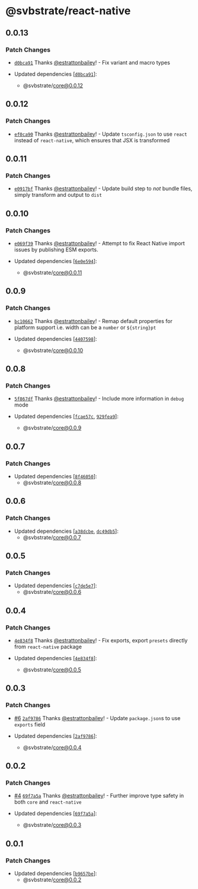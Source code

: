 # @svbstrate/react-native

## 0.0.13

### Patch Changes

- [`d0bca91`](https://github.com/front-of-house/svbstrate/commit/d0bca916ac0b643f2b578c1d552f62579e934cd2) Thanks [@estrattonbailey](https://github.com/estrattonbailey)! - Fix variant and macro types

- Updated dependencies [[`d0bca91`](https://github.com/front-of-house/svbstrate/commit/d0bca916ac0b643f2b578c1d552f62579e934cd2)]:
  - @svbstrate/core@0.0.12

## 0.0.12

### Patch Changes

- [`ef0ca90`](https://github.com/front-of-house/svbstrate/commit/ef0ca90f319913a3c53bb6b484cec28ed0aafb06) Thanks [@estrattonbailey](https://github.com/estrattonbailey)! - Update `tsconfig.json` to use `react` instead of `react-native`, which ensures that JSX is transformed

## 0.0.11

### Patch Changes

- [`e0917bf`](https://github.com/front-of-house/svbstrate/commit/e0917bf6e646df63f4844fd98f973e41c2d55469) Thanks [@estrattonbailey](https://github.com/estrattonbailey)! - Update build step to _not_ bundle files, simply transform and output to `dist`

## 0.0.10

### Patch Changes

- [`e069f39`](https://github.com/front-of-house/svbstrate/commit/e069f3946e90ecd91f0ea5addc95ba449b6b8e13) Thanks [@estrattonbailey](https://github.com/estrattonbailey)! - Attempt to fix React Native import issues by publishing ESM exports.

- Updated dependencies [[`6e0e594`](https://github.com/front-of-house/svbstrate/commit/6e0e59483bec2f887b8ef87972582550c29794af)]:
  - @svbstrate/core@0.0.11

## 0.0.9

### Patch Changes

- [`bc10662`](https://github.com/front-of-house/svbstrate/commit/bc106628a044583d1344bb5315d3a763883ee4ba) Thanks [@estrattonbailey](https://github.com/estrattonbailey)! - Remap default properties for platform support i.e. width can be a `number` or `${string}pt`

- Updated dependencies [[`4407598`](https://github.com/front-of-house/svbstrate/commit/44075984839cb4872821f1493e78b64785462384)]:
  - @svbstrate/core@0.0.10

## 0.0.8

### Patch Changes

- [`5f867df`](https://github.com/front-of-house/svbstrate/commit/5f867dfae7ba1213f3ca5a1c0db21cd0376b807b) Thanks [@estrattonbailey](https://github.com/estrattonbailey)! - Include more information in `debug` mode

- Updated dependencies [[`fcae57c`](https://github.com/front-of-house/svbstrate/commit/fcae57c1113deaf4ddd085b371015225633d6660), [`929fea9`](https://github.com/front-of-house/svbstrate/commit/929fea91f349c27d1cf0f4d2030376c149989aee)]:
  - @svbstrate/core@0.0.9

## 0.0.7

### Patch Changes

- Updated dependencies [[`8f46050`](https://github.com/front-of-house/svbstrate/commit/8f46050343db771eb73fd05efea3785c1c3fc757)]:
  - @svbstrate/core@0.0.8

## 0.0.6

### Patch Changes

- Updated dependencies [[`a38dcbe`](https://github.com/front-of-house/svbstrate/commit/a38dcbe5bff89e8b4c6d0ba0a366ee4bdd754ddd), [`dc49db5`](https://github.com/front-of-house/svbstrate/commit/dc49db59f00544aed427fc1a319a0a33e85715bc)]:
  - @svbstrate/core@0.0.7

## 0.0.5

### Patch Changes

- Updated dependencies [[`c7de5e7`](https://github.com/front-of-house/svbstrate/commit/c7de5e79887d91295d21ac0109cfbd19eedfd3c1)]:
  - @svbstrate/core@0.0.6

## 0.0.4

### Patch Changes

- [`4e834f8`](https://github.com/front-of-house/svbstrate/commit/4e834f8a635c9ad7033b349102d946efbc6239cb) Thanks [@estrattonbailey](https://github.com/estrattonbailey)! - Fix exports, export `presets` directly from `react-native` package

- Updated dependencies [[`4e834f8`](https://github.com/front-of-house/svbstrate/commit/4e834f8a635c9ad7033b349102d946efbc6239cb)]:
  - @svbstrate/core@0.0.5

## 0.0.3

### Patch Changes

- [#6](https://github.com/front-of-house/svbstrate/pull/6) [`2af9786`](https://github.com/front-of-house/svbstrate/commit/2af97866560b8729021ad29c226591e028c99f8d) Thanks [@estrattonbailey](https://github.com/estrattonbailey)! - Update `package.json`s to use `exports` field

- Updated dependencies [[`2af9786`](https://github.com/front-of-house/svbstrate/commit/2af97866560b8729021ad29c226591e028c99f8d)]:
  - @svbstrate/core@0.0.4

## 0.0.2

### Patch Changes

- [#4](https://github.com/front-of-house/svbstrate/pull/4) [`69f7a5a`](https://github.com/front-of-house/svbstrate/commit/69f7a5addc6febb158d17f159fec0e1c1efaf981) Thanks [@estrattonbailey](https://github.com/estrattonbailey)! - Further improve type safety in both `core` and `react-native`

- Updated dependencies [[`69f7a5a`](https://github.com/front-of-house/svbstrate/commit/69f7a5addc6febb158d17f159fec0e1c1efaf981)]:
  - @svbstrate/core@0.0.3

## 0.0.1

### Patch Changes

- Updated dependencies [[`b9657be`](https://github.com/front-of-house/svbstrate/commit/b9657be1b8780dd92ac56fc7eb6038190daae338)]:
  - @svbstrate/core@0.0.2
